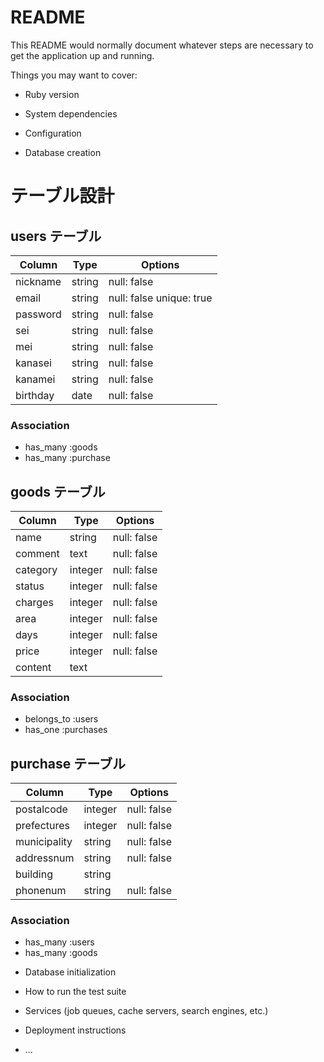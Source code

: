 # README

This README would normally document whatever steps are necessary to get the
application up and running.

Things you may want to cover:

* Ruby version

* System dependencies

* Configuration

* Database creation

# テーブル設計

## users テーブル

| Column   | Type   | Options     |
| -------- | ------ | ----------- |
| nickname | string | null: false |
| email    | string | null: false unique: true|
| password | string | null: false |
| sei      | string | null: false |
| mei      | string | null: false |
| kanasei  | string | null: false |
| kanamei  | string | null: false |
| birthday |  date  | null: false |

### Association

- has_many :goods
- has_many :purchase

## goods テーブル

| Column  | Type       | Options     |
| ------- | ---------- | ------------|
| name    | string     | null: false |
| comment | text       | null: false |
| category| integer    | null: false |
| status  | integer    | null: false |
| charges | integer    | null: false |
| area    | integer    | null: false |
| days    | integer    | null: false |
| price   | integer    | null: false |
| content | text       |             |

### Association

- belongs_to :users
- has_one :purchases

## purchase テーブル

| Column       | Type       | Options                        |
| -------      | ---------- | ------------------------------ |
| postalcode   | integer | null: false |
| prefectures  | integer | null: false |
| municipality | string  | null: false |
| addressnum   | string  | null: false |
| building     | string  |             |
| phonenum     | string  | null: false |

### Association

- has_many :users
- has_many :goods

* Database initialization

* How to run the test suite

* Services (job queues, cache servers, search engines, etc.)

* Deployment instructions

* ...
